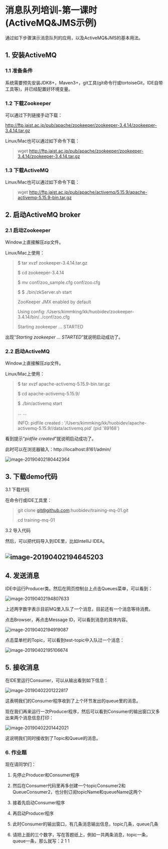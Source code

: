 # 消息队列培训-第一课时(ActiveMQ&amp;JMS示例)

通过如下步骤演示消息队列的应用，以及ActiveMQ&JMS的基本用法。

## 1. 安装ActiveMQ

### 1.1 准备条件

系统需要预先安装JDK8+，Maven3+，git工具(git命令行或tortoiseGit，IDE自带工具等)，并已经配置好环境变量。

### 1.2 下载Zookeeper

可以通过下列链接手动下载：

http://ftp.jaist.ac.jp/pub/apache/zookeeper/zookeeper-3.4.14/zookeeper-3.4.14.tar.gz

Linux/Mac也可以通过如下命令下载：

> wget http://ftp.jaist.ac.jp/pub/apache/zookeeper/zookeeper-3.4.14/zookeeper-3.4.14.tar.gz



### 1.3 下载ActiveMQ

Linux/Mac也可以通过如下命令下载：

> wget http://ftp.jaist.ac.jp/pub/apache/activemq/5.15.9/apache-activemq-5.15.9-bin.tar.gz



## 2. 启动ActiveMQ broker

### 2.1 启动Zookeeper

Window上直接解压zip文件。

Linux/Mac上使用：

> $ tar xvzf zookeeper-3.4.14.tar.gz
>
> $ cd zookeeper-3.4.14
>
> $ mv conf/zoo_sample.cfg  conf/zoo.cfg
>
> $ $ ./bin/zkServer.sh start
>
> ZooKeeper JMX enabled by default
>
> Using config: /Users/kimmking/kk/huobidev/zookeeper-3.4.14/bin/../conf/zoo.cfg
>
> Starting zookeeper ... STARTED

出现“*Starting zookeeper ... STARTED*”就说明启动成功了。

### 2.2 启动ActiveMQ

Window上直接解压zip文件。

Linux/Mac上使用：

> $ tar xvzf apache-activemq-5.15.9-bin.tar.gz
>
> $ cd apache-activemq-5.15.9/
>
> $ ./bin/activemq start
>
> ... ... 
>
> INFO: pidfile created : '/Users/kimmking/kk/huobidev/apache-activemq-5.15.9//data/activemq.pid' (pid '89168')

看到提示“*pidfile created*”就说明启动成功了。

此时可以在浏览器输入：http://localhost:8161/admin/

![image-20190402180442364](./images/image-20190402180442364.png)



## 3. 下载demo代码

3.1 下载代码

在命令行或IDE工具里：

> git clone git@github.com:huobidev/training-mq-01.git
>
> cd training-mq-01

3.2 导入代码

然后，可以把代码导入到IDE里，比如IntelliJ IDEA。

## ![image-20190402194645203](./images/image-20190402194645203.png)



## 4. 发送消息

IDE中运行Producer类。然后在网页控制台上点击Queues菜单，可以看到：

![image-20190402194807633](./images/image-20190402194807633.png)

上述两字数字表示目前MQ里入队了一个消息，目前还有一个消息等待消费。

点击Browser，再点击Message ID，可以看到消息的具体内容。

![image-20190402194919087](./images/image-20190402194919087.png)

点击菜单栏的Topic，可以看到test-topic中入队过一个消息：

![image-20190402195106674](./images/image-20190402195106674.png)



## 5. 接收消息

在IDE里运行Consumer，可以从输出看到如下信息：

![image-20190402201222817](./images/image-20190402201222817.png)

这表明我们的Consumer程序收到了上个环节发出的queue里的消息。

现在我们再来运行一次Producer程序，然后可以看到Consumer的输出窗口又多出来两个消息信息打印：

![image-20190402201442021](./images/image-20190402201442021.png)

这说明我们同时接收到了Topic和Queue的消息。

### 6. 作业题

现在请同学们：

1. 先停止Producer和Consumer程序

2. 然后在Consumer代码里再多创建一个topicConsumer2和QueueConsumer2，也分别订阅topicName和queueName这两个
3. 接着先启动Consumer程序
4. 再启动Producer程序
5. 此时Consumer的输出窗口，有几条消息输出信息，topic几条，queue几条
6. 请把上面的三个数字，写在答题纸上，例如一共两条消息，topic一条，queue一条，那么就写：2  1  1 

